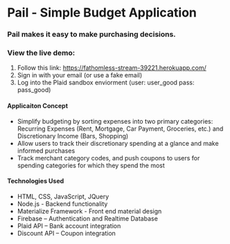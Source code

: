 # Pail - Simple Budget Application
### Pail makes it easy to make purchasing decisions. 
### View the live demo: 
1. Follow this link: https://fathomless-stream-39221.herokuapp.com/
1. Sign in with your email (or use a fake email) 
1. Log into the Plaid sandbox enviorment (user: user_good pass: pass_good)


#### Applicaiton Concept
* Simplify budgeting by sorting expenses into two primary categories: Recurring Expenses (Rent, Mortgage, Car Payment, Groceries, etc.) and Discretionary Income (Bars, Shopping)
* Allow users to track their discretionary spending at a glance and make informed purchases
* Track merchant category codes, and push coupons to users for spending categories for which they spend the most


#### Technologies Used
* HTML, CSS, JavaScript, JQuery
* Node.js - Backend functionality
* Materialize Framework -  Front end material design
* Firebase – Authentication and Realtime Database
* Plaid API – Bank account integration
* Discount API – Coupon integration 

